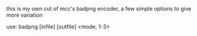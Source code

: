 this is my own cut of mcc's badpng encoder, a few simple options to give more variation

use:
badpng [infile] [outfile] <mode, 1-3> <lines to skip>
